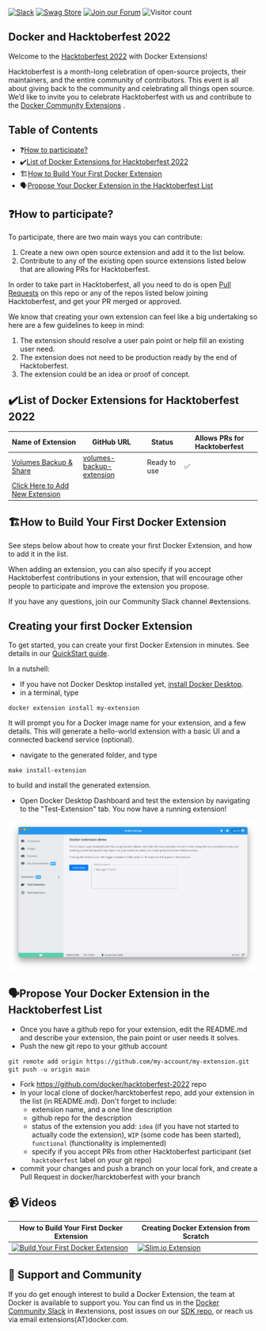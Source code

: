 [![Slack](https://img.shields.io/badge/slack-chat-green.svg)](https://dockercommunity.slack.com/) 
[![Swag Store](https://img.shields.io/badge/-Swag%20Store-orange)](https://stores.kotisdesign.com/docker)
[![Join our Forum](https://img.shields.io/badge/-Join%20our%20Forum-blue)](https://forums.docker.com/t/about-the-hacktoberfest-category/129061)
![Visitor count](https://shields-io-visitor-counter.herokuapp.com/badge?page=docker.hacktoberfest-2022)


## Docker and Hacktoberfest 2022

Welcome to the [Hacktoberfest 2022](https://hacktoberfest.digitalocean.com/) with Docker Extensions!

Hacktoberfest is a month-long celebration of open-source projects, their maintainers, and the entire community of contributors. This event is all about giving back to the community and celebrating all things open source. We’d like to invite you to celebrate Hacktoberfest with us and contribute to the [Docker Community Extensions](https://www.docker.com/products/extensions/) .


## Table of Contents

- ❓[How to participate?](#how-to-participate)
- ✔️[List of Docker Extensions for Hacktoberfest 2022](#list-of-docker-extensions-for-hacktoberfest-2022)
- 🏗️[How to Build Your First Docker Extension](#how-to-build-your-first-docker-extension)
- 🗣️[Propose Your Docker Extension in the Hacktoberfest List](#propose-your-docker-extension-in-the-hacktoberfest-list)


## ❓How to participate?

To participate, there are two main ways you can contribute:

1. Create a new own open source extension and add it to the list below.
2. Contribute to any of the existing open source extensions listed below that are allowing PRs for Hacktoberfest.

In order to take part in Hacktoberfest, all you need to do is open [Pull Requests](https://github.com/docker/hacktoberfest-2022/pulls) on this repo or any of the repos listed below joining Hacktoberfest, and get your PR merged or approved.

We know that creating your own extension can feel like a big undertaking so here are a few guidelines to keep in mind:

1. The extension should resolve a user pain point or help fill an existing user need.
2. The extension does not need to be production ready by the end of Hacktoberfest.
3. The extension could be an idea or proof of concept.

## ✔️List of Docker Extensions for Hacktoberfest 2022

| Name of Extension                        | GitHub URL                                                                    | Status       | Allows PRs for Hacktoberfest |
| -------------------------------- | ------------------------------------------------------------------------------ | ------------ | ---------------------------- |
| [Volumes Backup & Share](https://hub.docker.com/extensions/docker/volumes-backup-extension)                  | [volumes-backup-extension](https://github.com/docker/volumes-backup-extension) | Ready to use | ✅                           |
| [Click Here to Add New Extension](https://github.com/docker/hacktoberfest-2022/pulls) |                                                                                |              |                              |


## 🏗️How to Build Your First Docker Extension

See steps below about how to create your first Docker Extension, and how to add it in the list.

When adding an extension, you can also specify if you accept Hacktoberfest contributions in your extension, that will encourage other people to participate and improve the extension you propose.

If you have any questions, join our Community Slack channel #extensions.


## Creating your first Docker Extension

To get started, you can create your first Docker Extension in minutes. See details in our [QuickStart guide](https://docs.docker.com/desktop/extensions-sdk/quickstart/).

In a nutshell:

- If you have not Docker Desktop installed yet, [install Docker Desktop](https://www.docker.com/products/docker-desktop/).
- in a terminal, type 

```
docker extension install my-extension
```

It will prompt you for a Docker image name for your extension, and a few details. This will generate a hello-world extension with a basic UI and a connected backend service (optional).
- navigate to the generated folder, and type 

```
make install-extension
``` 

to build and install the generated extension.

- Open Docker Desktop Dashboard and test the extension by navigating to the "Test-Extension" tab. You now have a running extension!

![First extension](images/init-extension-screenshot.png)

## 🗣️Propose Your Docker Extension in the Hacktoberfest List

- Once you have a github repo for your extension, edit the README.md and describe your extension, the pain point or user needs it solves.
- Push the new git repo to your github account

```
git remote add origin https://github.com/my-account/my-extension.git
git push -u origin main
```

- Fork https://github.com/docker/hacktoberfest-2022 repo
- In your local clone of docker/harcktoberfest repo, add your extension in the list (in README.md). Don't forget to include:
  - extension name, and a one line description
  - github repo for the description
  - status of the extension you add: `idea` (if you have not started to actually code the extension), `WIP` (some code has been started), `functional` (functionality is implemented)
  - specify if you accept PRs from other Hacktoberfest participant (set `hacktoberfest` label on your git repo)
- commit your changes and push a branch on your local fork, and create a Pull Request in docker/harcktoberfest with your branch





## 📹 Videos


| How to Build Your First Docker Extension  | Creating Docker Extension from Scratch |
| ------------- | ------------- |
| [![Build Your First Docker Extension](https://user-images.githubusercontent.com/313480/190869414-282ac0c5-26a7-4970-a5f2-bb0442f37495.png)](https://www.youtube.com/watch?v=Fu6BuqJ4MtE) | [![Slim.io Extension](https://user-images.githubusercontent.com/313480/190869394-18ce29d8-bd43-4292-afb8-467c97899864.png)](https://www.youtube.com/watch?v=Ka9zp_gOCdg) |









## 💬 Support and Community 

If you do get enough interest to build a Docker Extension, the team at Docker is available to support you. 
You can find us in the [Docker Community Slack](http://dockr.ly/slack) in #extensions, post issues on our [SDK repo](https://github.com/docker/extensions-sdk), or reach us via email extensions(AT)docker.com.
